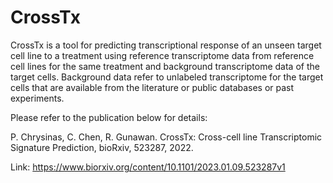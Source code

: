 # CrossTx

CrossTx is a tool for predicting transcriptional response of an unseen target cell line
to a treatment using reference transcriptome data from reference cell lines for
the same treatment and background transcriptome data of the target cells. Background
 data refer to unlabeled transcriptome for the target cells that are available
 from the literature or public databases or past experiments.
 
 Please refer to the publication below for details:
 
 P. Chrysinas, C. Chen, R. Gunawan. CrossTx: Cross-cell line Transcriptomic Signature Prediction, bioRxiv, 523287, 2022. 
 
 Link: https://www.biorxiv.org/content/10.1101/2023.01.09.523287v1
